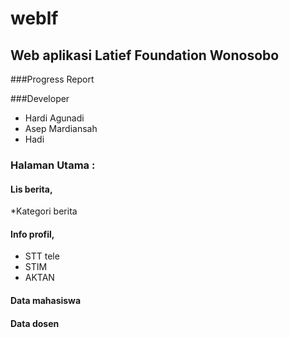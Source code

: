 weblf
=====

## Web aplikasi Latief Foundation Wonosobo

###Progress Report


###Developer
* Hardi Agunadi
* Asep Mardiansah
* Hadi


### Halaman Utama :
#### Lis berita,
*Kategori berita

#### Info profil,
* STT tele
* STIM
* AKTAN

#### Data mahasiswa

#### Data dosen
